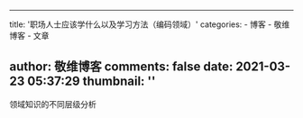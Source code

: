 
---
title: '职场人士应该学什么以及学习方法（编码领域）'
categories: 
    - 博客
    - 敬维博客
    - 文章

author: 敬维博客
comments: false
date: 2021-03-23 05:37:29
thumbnail: ''
---

<div>   
领域知识的不同层级分析  
</div>
            
